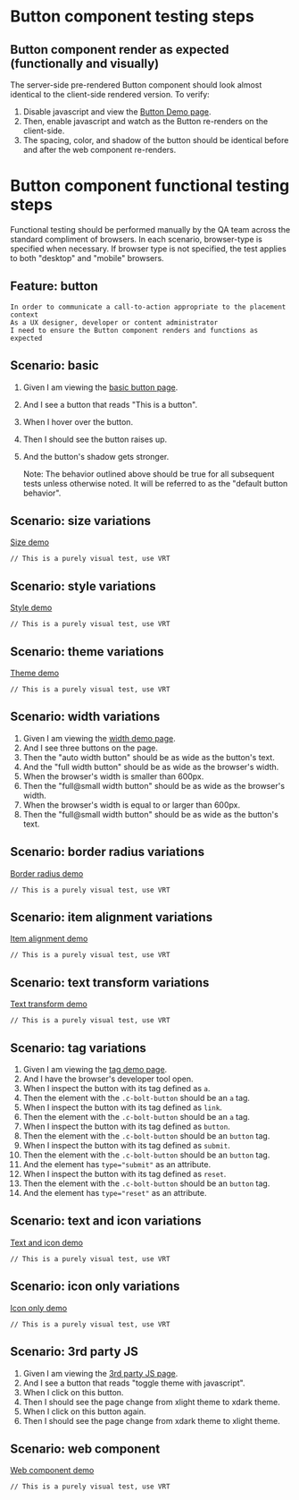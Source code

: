 # Button component testing steps

## Button component render as expected (functionally and visually)

The server-side pre-rendered Button component should look almost identical to the client-side rendered version. To verify:

1. Disable javascript and view the [Button Demo page](https://boltdesignsystem.com/pattern-lab/patterns/40-components-button-05-button/40-components-button-05-button.html).
2. Then, enable javascript and watch as the Button re-renders on the client-side.
3. The spacing, color, and shadow of the button should be identical before and after the web component re-renders.

# Button component functional testing steps

Functional testing should be performed manually by the QA team across the standard compliment of browsers. In each scenario, browser-type is specified when necessary. If browser type is not specified, the test applies to both "desktop" and "mobile" browsers.

## Feature: button

    In order to communicate a call-to-action appropriate to the placement context
    As a UX designer, developer or content administrator
    I need to ensure the Button component renders and functions as expected

## Scenario: basic

1. Given I am viewing the [basic button page](https://boltdesignsystem.com/pattern-lab/patterns/40-components-button-05-button/40-components-button-05-button.html).
2. And I see a button that reads "This is a button".
3. When I hover over the button.
4. Then I should see the button raises up.
5. And the button's shadow gets stronger.

   Note: The behavior outlined above should be true for all subsequent tests unless otherwise noted. It will be referred to as the "default button behavior".

## Scenario: size variations

[Size demo](https://boltdesignsystem.com/pattern-lab/patterns/40-components-button-10-button-size-variations/40-components-button-10-button-size-variations.html)

`// This is a purely visual test, use VRT`

## Scenario: style variations

[Style demo](https://boltdesignsystem.com/pattern-lab/patterns/40-components-button-15-button-style-variations/40-components-button-15-button-style-variations.html)

`// This is a purely visual test, use VRT`

## Scenario: theme variations

[Theme demo](https://boltdesignsystem.com/pattern-lab/patterns/40-components-button-20-button-theme-variations/40-components-button-20-button-theme-variations.html)

`// This is a purely visual test, use VRT`

## Scenario: width variations

1. Given I am viewing the [width demo page](https://boltdesignsystem.com/pattern-lab/patterns/40-components-button-25-button-width-variations/40-components-button-25-button-width-variations.html).
2. And I see three buttons on the page.
3. Then the "auto width button" should be as wide as the button's text.
4. And the "full width button" should be as wide as the browser's width.
5. When the browser's width is smaller than 600px.
6. Then the "full@small width button" should be as wide as the browser's width.
7. When the browser's width is equal to or larger than 600px.
8. Then the "full@small width button" should be as wide as the button's text.

## Scenario: border radius variations

[Border radius demo](https://boltdesignsystem.com/pattern-lab/patterns/40-components-button-30-button-border-radius-variations/40-components-button-30-button-border-radius-variations.html)

`// This is a purely visual test, use VRT`

## Scenario: item alignment variations

[Item alignment demo](https://boltdesignsystem.com/pattern-lab/patterns/40-components-button-35-button-align-variations/40-components-button-35-button-align-variations.html)

`// This is a purely visual test, use VRT`

## Scenario: text transform variations

[Text transform demo](https://boltdesignsystem.com/pattern-lab/patterns/40-components-button-40-button-transform-variations/40-components-button-40-button-transform-variations.html)

`// This is a purely visual test, use VRT`

## Scenario: tag variations

1. Given I am viewing the [tag demo page](https://boltdesignsystem.com/pattern-lab/patterns/40-components-button-45-button-tag-variations/40-components-button-45-button-tag-variations.html).
2. And I have the browser's developer tool open.
3. When I inspect the button with its tag defined as `a`.
4. Then the element with the `.c-bolt-button` should be an `a` tag.
5. When I inspect the button with its tag defined as `link`.
6. Then the element with the `.c-bolt-button` should be an `a` tag.
7. When I inspect the button with its tag defined as `button`.
8. Then the element with the `.c-bolt-button` should be an `button` tag.
9. When I inspect the button with its tag defined as `submit`.
10. Then the element with the `.c-bolt-button` should be an `button` tag.
11. And the element has `type="submit"` as an attribute.
12. When I inspect the button with its tag defined as `reset`.
13. Then the element with the `.c-bolt-button` should be an `button` tag.
14. And the element has `type="reset"` as an attribute.

## Scenario: text and icon variations

[Text and icon demo](https://boltdesignsystem.com/pattern-lab/patterns/40-components-button-50-button-with-text-and-icon/40-components-button-50-button-with-text-and-icon.html)

`// This is a purely visual test, use VRT`

## Scenario: icon only variations

[Icon only demo](https://boltdesignsystem.com/pattern-lab/patterns/40-components-button-55-button-icon-only/40-components-button-55-button-icon-only.html)

`// This is a purely visual test, use VRT`

## Scenario: 3rd party JS

1. Given I am viewing the [3rd party JS page](https://boltdesignsystem.com/pattern-lab/patterns/40-components-button-60-button-with-3rd-party-js/40-components-button-60-button-with-3rd-party-js.html).
2. And I see a button that reads "toggle theme with javascript".
3. When I click on this button.
4. Then I should see the page change from xlight theme to xdark theme.
5. When I click on this button again.
6. Then I should see the page change from xdark theme to xlight theme.

## Scenario: web component

[Web component demo](https://boltdesignsystem.com/pattern-lab/patterns/40-components-button-999-button-with-web-component/40-components-button-999-button-with-web-component.html)

`// This is a purely visual test, use VRT`
